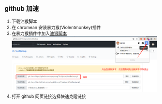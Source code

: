 ## github 加速

1. 下载油猴脚本
2. 在 chromean 安装暴力猴(Violentmonkey)插件
3. 在暴力猴插件中加入[油猴脚本](./github_accelerated_oil_monkey.txt)
   ![](./image/github_accelerate.png)
4. 打开 github 网页链接选择快速克隆链接
